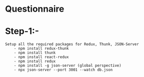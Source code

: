 # Questionnaire

# Step-1:-
    Setup all the required packages for Redux, Thunk, JSON-Server
        - npm install redux-thunk
        - npm install thunk
        - npm install react-redux
        - npm install redux
        - npm install -g json-server (global perspective)
        - npx json-server --port 3001 --watch db.json